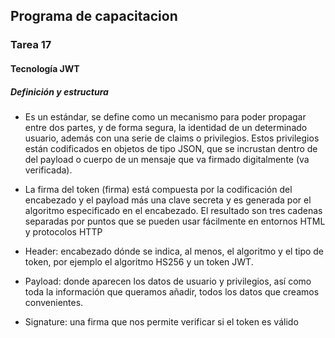 ## Programa de capacitacion
### Tarea 17

#### Tecnología JWT

#####  Definición y estructura

- Es un estándar, se define como un mecanismo para poder propagar entre dos partes, y de forma segura, la identidad de un determinado usuario, además con una serie de claims o privilegios. Estos privilegios están codificados en objetos de tipo JSON, que se incrustan dentro de del payload o cuerpo de un mensaje que va firmado digitalmente (va verificada).

- La firma del token (firma) está compuesta por la codificación del encabezado y el payload más una clave secreta y es generada por el algoritmo especificado en el encabezado. El resultado son tres cadenas separadas por puntos que se pueden usar fácilmente en entornos HTML y protocolos HTTP
- Header: encabezado dónde se indica, al menos, el algoritmo y el tipo de token, por ejemplo el algoritmo HS256 y un token JWT.
- Payload: donde aparecen los datos de usuario y privilegios, así como toda la información que queramos añadir, todos los datos que creamos convenientes.
- Signature: una firma que nos permite verificar si el token es válido



